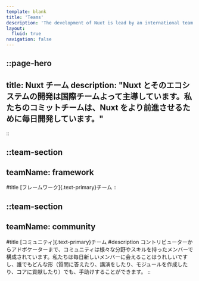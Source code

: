 ```yaml
---
template: blank
title: 'Teams'
description: 'The development of Nuxt is lead by an international team. Our committed team works every day to move Nuxt forward.'
layout:
  fluid: true
navigation: false
---
```


::page-hero
---
title: Nuxt チーム
description: "Nuxt とそのエコシステムの開発は国際チームよって主導しています。私たちのコミットチームは、Nuxt をより前進させるために毎日開発しています。"
---
::

::team-section
---
teamName: framework
---
#title
[フレームワーク]{.text-primary}チーム
::

::team-section
---
teamName: community
---
#title
[コミュニティ]{.text-primary}チーム
#description
コントリビューターからアドボケーターまで、コミュニティは様々な分野やスキルを持ったメンバーで構成されています。私たちは毎日新しいメンバーに会えることはうれしいですし、誰でもどんな形（質問に答えたり、講演をしたり、モジュールを作成したり、コアに貢献したり）でも、手助けすることができます。
::
